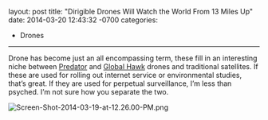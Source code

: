 layout: post
title:  "Dirigible Drones Will Watch the World From 13 Miles Up"
date:   2014-03-20 12:43:32 -0700
categories:
  - Drones
---

Drone has become just an all encompassing term, these fill in an interesting niche between [Predator](http://en.wikipedia.org/wiki/General_Atomics_MQ-1_Predator)  and  [Global Hawk](http://en.wikipedia.org/wiki/Northrop_Grumman_RQ-4_Global_Hawk)  drones and traditional satellites. If these are used for rolling out internet service or environmental studies, that’s great. If they are used for perpetual surveillance, I’m less than psyched. I’m not sure how you separate the two. 

  ![Screen-Shot-2014-03-19-at-12.26.00-PM.png](/attachments/e63a0ecf89a7b4e8fc340c90b323f74f/image.png)  

 
